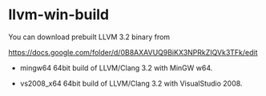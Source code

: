 llvm-win-build
==============

You can download prebuilt LLVM 3.2 binary from

https://docs.google.com/folder/d/0B8AXAVUQ9BiKX3NPRkZIQVk3TFk/edit

* mingw64
64bit build of LLVM/Clang 3.2 with MinGW w64.

* vs2008_x64
64bit build of LLVM/Clang 3.2 with VisualStudio 2008.
